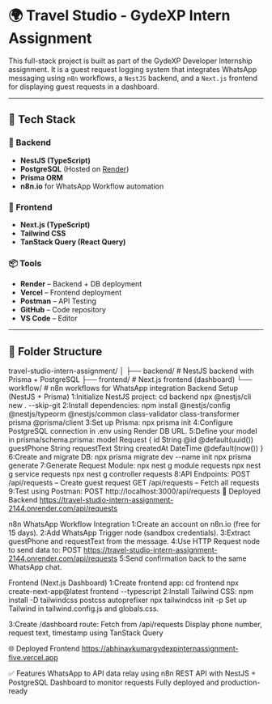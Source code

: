 # 🌍 Travel Studio - GydeXP Intern Assignment

This full-stack project is built as part of the GydeXP Developer Internship assignment. It is a guest request logging system that integrates WhatsApp messaging using `n8n` workflows, a `NestJS` backend, and a `Next.js` frontend for displaying guest requests in a dashboard.

---

## 🚀 Tech Stack

### 🔧 Backend
- **NestJS (TypeScript)**
- **PostgreSQL** (Hosted on [Render](https://render.com))
- **Prisma ORM**
- **n8n.io** for WhatsApp Workflow automation

### 🎨 Frontend
- **Next.js (TypeScript)**
- **Tailwind CSS**
- **TanStack Query (React Query)**

### 📦 Tools
- **Render** – Backend + DB deployment
- **Vercel** – Frontend deployment
- **Postman** – API Testing
- **GitHub** – Code repository
- **VS Code** – Editor

---

## 📁 Folder Structure


travel-studio-intern-assignment/
│
├── backend/         # NestJS backend with Prisma + PostgreSQL
├── frontend/        # Next.js frontend (dashboard)
└── workflow/        # n8n workflows for WhatsApp integration
Backend Setup (NestJS + Prisma)
1:Initialize NestJS project:
cd backend
npx @nestjs/cli new . --skip-git
2:Install dependencies:
npm install @nestjs/config @nestjs/typeorm @nestjs/common class-validator class-transformer prisma @prisma/client
3:Set up Prisma:
npx prisma init
4:Configure PostgreSQL connection in .env using Render DB URL.
5:Define your model in prisma/schema.prisma:
model Request {
  id          String   @id @default(uuid())
  guestPhone  String
  requestText String
  createdAt   DateTime @default(now())
}
6:Create and migrate DB:
npx prisma migrate dev --name init
npx prisma generate
7:Generate Request Module:
npx nest g module requests
npx nest g service requests
npx nest g controller requests
8:API Endpoints:
POST /api/requests – Create guest request
GET /api/requests – Fetch all requests
9:Test using Postman:
POST http://localhost:3000/api/requests
🔗 Deployed Backend
https://travel-studio-intern-assignment-2144.onrender.com/api/requests

 
n8n WhatsApp Workflow Integration
1:Create an account on n8n.io (free for 15 days).
2:Add WhatsApp Trigger node (sandbox credentials).
3:Extract guestPhone and requestText from the message.
4:Use HTTP Request node to send data to:
POST https://travel-studio-intern-assignment-2144.onrender.com/api/requests
5:Send confirmation back to the same WhatsApp chat.

 
Frontend (Next.js Dashboard)
1:Create frontend app:
cd frontend
npx create-next-app@latest frontend --typescript
2:Install Tailwind CSS:
npm install -D tailwindcss postcss autoprefixer
npx tailwindcss init -p
Set up Tailwind in tailwind.config.js and globals.css.

3:Create /dashboard route:
Fetch from /api/requests
Display phone number, request text, timestamp using TanStack Query

🌐 Deployed Frontend
https://abhinavkumargydexpinternassignment-five.vercel.app

✅ Features
WhatsApp to API data relay using n8n
REST API with NestJS + PostgreSQL
Dashboard to monitor requests
Fully deployed and production-ready


